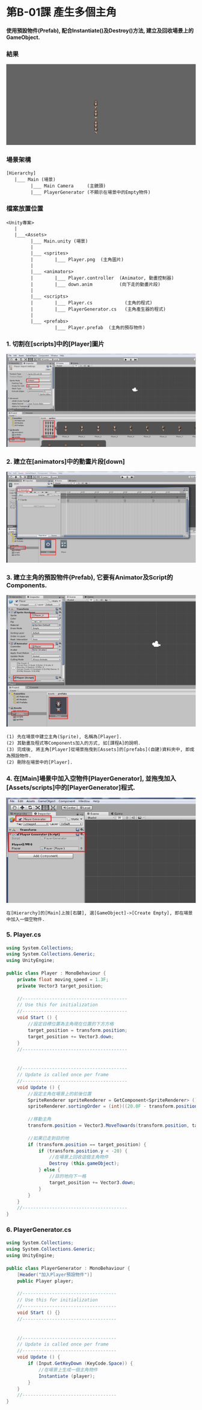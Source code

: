 # 第B-01課 產生多個主角

#### 使用預設物件(Prefab), 配合Instantiate()及Destroy()方法, 建立及回收場景上的GameObject.


### 結果
![GitHub Logo](/screen/img-b01.png)


### 場景架構
```
[Hierarchy]
   |___ Main (場景) 
         |___ Main Camera     (主鏡頭)
         |___ PlayerGenerator (不顯示在場景中的Empty物件)
```


### 檔案放置位置
```
<Unity專案>
   |  
   |___<Assets>
         |___ Main.unity (場景)  
         |
         |___ <sprites>
         |        |___ Player.png  (主角圖片)   
         |        
         |___ <animators>
         |        |___ Player.controller  (Animator, 動畫控制器)     
         |        |___ down.anim          (向下走的動畫片段)                        
         |        
         |___ <scripts>
         |        |___ Player.cs            (主角的程式)     
         |        |___ PlayerGenerator.cs   (主角產生器的程式)            
         |        
         |___ <prefabs>
                  |___ Player.prefab  (主角的預存物件)           
```


### 1. 切割在[scripts]中的[Player]圖片

![GitHub Logo](/screen/img-b01-01.png)



### 2. 建立在[animators]中的動畫片段[down]

![GitHub Logo](/screen/img-b01-02.png)



### 3. 建立主角的預設物件(Prefab), 它要有Animator及Script的Components.

![GitHub Logo](/screen/img-b01-03.png)

```
(1) 先在場景中建立主角(Sprite), 名稱為[Player].
(2) 其動畫及程式等Components加入的方式, 如[課程A]的說明.
(3) 完成後, 將主角[Player]從場景拖曳到[Assets]的[prefabs](自建)資料夾中, 即成為預設物件.
(2) 刪除在場景中的[Player].
```


### 4. 在[Main]場景中加入空物件[PlayerGenerator], 並拖曳加入[Assets/scripts]中的[PlayerGenerator]程式.

![GitHub Logo](/screen/img-b01-04.png)

```
在[Hierarchy]的[Main]上按[右鍵], 選[GameObject]->[Create Empty], 即在場景中加入一個空物件.
```


### 5. Player.cs

```c#
using System.Collections;
using System.Collections.Generic;
using UnityEngine;

public class Player : MonoBehaviour {
    private float moving_speed = 1.3F;
    private Vector3 target_position;

    //---------------------------------------
    // Use this for initialization
    //---------------------------------------
    void Start () {
        //設定目標位置為主角現在位置的下方方格
        target_position = transform.position;
        target_position += Vector3.down;
    }
    //---------------------------------------


    //---------------------------------------
    // Update is called once per frame
    //---------------------------------------
    void Update () {
        //設定主角在場景上的前後位置
        SpriteRenderer spriteRenderer = GetComponent<SpriteRenderer> ();
        spriteRenderer.sortingOrder = (int)((20.0F - transform.position.y)*100);

        //移動主角
        transform.position = Vector3.MoveTowards(transform.position, target_position, Time.deltaTime * moving_speed);

        //如果已走到目的地
        if (transform.position == target_position) {
            if (transform.position.y < -20) {
                //在場景上回收這個主角物件            
                Destroy (this.gameObject);
            } else {
                //目的地向下一格
                target_position += Vector3.down;
            }
        }
    }
    //---------------------------------------    
}
```


### 6. PlayerGenerator.cs

```c#
using System.Collections;
using System.Collections.Generic;
using UnityEngine;

public class PlayerGenerator : MonoBehaviour {
    [Header("加入Player預設物件")]
    public Player player;

    //-----------------------------------
    // Use this for initialization
    //-----------------------------------    
    void Start () {}
    //-----------------------------------
    

    //-----------------------------------
    // Update is called once per frame
    //-----------------------------------    
    void Update () {
        if (Input.GetKeyDown (KeyCode.Space)) {
            //在場景上生成一個主角物件            
            Instantiate (player);
        }
    }
    //-----------------------------------    
}
```
